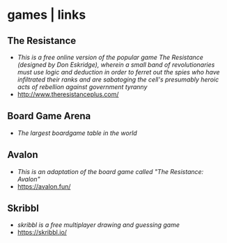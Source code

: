 # games | links

## The Resistance

- *This is a free online version of the popular game The Resistance (designed by Don Eskridge), wherein a small band of revolutionaries must use logic and deduction in order to ferret out the spies who have infiltrated their ranks and are sabatoging the cell's presumably heroic acts of rebellion against government tyranny*
- <http://www.theresistanceplus.com/>

## Board Game Arena

- *The largest boardgame table in the world*

## Avalon

- *This is an adaptation of the board game called "The Resistance: Avalon"*
- <https://avalon.fun/>

## Skribbl

- *skribbl is a free multiplayer drawing and guessing game*
- <https://skribbl.io/>